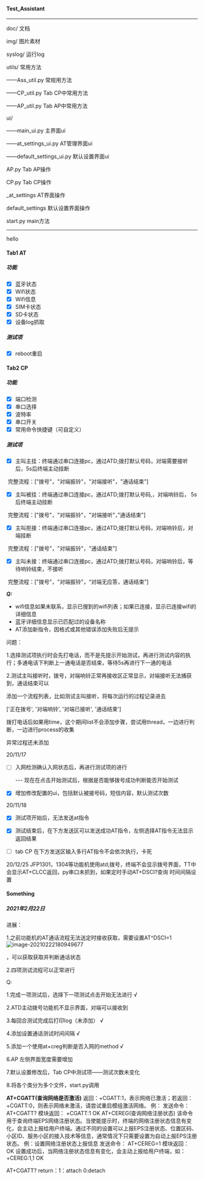 #### Test_Assistant

---

doc/  文档

img/   图片素材

syslog/   运行log

utils/  常用方法

——Ass_util.py  常规用方法

——CP_util.py   Tab CP中常用方法

——AP_util.py   Tab AP中常用方法

ui/

——main_ui.py   主界面ui

——at_settings_ui.py   AT管理界面ui

——default_settings_ui.py   默认设置界面ui

AP.py    Tab AP操作

CP.py    Tab CP操作

_at_settings   AT界面操作

default_settings  默认设置界面操作

start.py   main方法

---


hello


#### Tab1 AT

##### 功能

- [x] 蓝牙状态
- [x] Wifi状态
- [x] Wifi信息
- [x] SIM卡状态
- [x] SD卡状态
- [x] 设备log抓取

##### 测试项

- [x] reboot重启

  

#### Tab2 CP

##### 功能

- [x] 端口检测
- [x] 串口选择
- [x] 波特率
- [x] 串口开关
- [x] 常用命令快捷键（可自定义）

##### 测试项

- [x] 主叫主挂：终端通过串口连接pc，通过ATD;拨打默认号码，对端需要接听后，5s后终端主动挂断

​					完整流程：["拨号"，"对端振铃"，"对端接听"，"通话结束"]

- [x] 主叫被挂：终端通过串口连接pc，通过ATD;拨打默认号码,，对端响铃后， 5s后终端主动挂断

​					完整流程：["拨号"，"对端振铃"，"对端接听"，”通话结束"]

- [x] 主叫拒接：终端通过串口连接pc，通过ATD;拨打默认号码，对端响铃后，对端挂断

​					完整流程：["拨号"，"对端振铃"，"通话结束"]

- [x] 主叫未接：终端通过串口连接pc，通过ATD;拨打默认号码，对端响铃后，等待响铃结束，不接听

​					完整流程：["拨号"，"对端振铃"，“对端无应答，通话结束”]




 ***Q:***

 - wifi信息如果未联系，显示已搜到的wifi列表；如果已连接，显示已连接wifi的详细信息
 - 蓝牙详细信息显示已匹配过的设备名称
 - AT添加新指令，因格式或其他错误添加失败后无提示

问题：

​	1.选择测试项执行时会先打电话，而不是先提示开始测试，再进行测试内容的执行；多通电话下判断上一通电话是否结束，等待5s再进行下一通的电话

​	2.测试主叫接听时，拨号，对端响铃正常再接收区正常显示，对端接听无法捕获到，通话结束可以

添加一个流程列表，比如测试主叫接听，将每次运行的过程记录进去

['正在拨号', '对端响铃', '对端已接听', '通话结束']

拨打电话后如果用time，这个期间list不会添加步骤，尝试用thread，一边进行判断，一边进行process的收集

异常过程还未添加

20/11/17

- [ ] 入网检测确认入网状态后，再进行测试项的进行

  --- 现在在点击开始测试后，根据是否能够拨号成功判断能否开始测试

- [x] 增加修改配置的ui，包括默认被接号码，短信内容，默认测试次数



20/11/18

- [x] 测试项开始后，无法发送at指令

- [x] 测试结束后，在下方发送区可以发送成功AT指令，左侧选择AT指令无法显示返回结果

- [ ] tab CP 在下方发送区输入多行AT指令不会依次执行，卡死



20/12/25
JFP1301，1304等功能机使用atd;拨号，终端不会显示拨号界面，TT中会显示AT+CLCC返回，py串口未抓到，如果定时手动AT+DSCI?查询
时间间隔设置





#### Something

##### 2021年2月22日

进展：

1.之前功能机的AT通话流程无法送定时接收获取，需要设置AT^DSCI=1![image-20210222180949677](C:\Users\wangyanlin\AppData\Roaming\Typora\typora-user-images\image-20210222180949677.png)

，可以获取获取并判断通话状态

2.四项测试流程可以正常进行



Q:

1.完成一项测试后，选择下一项测试点击开始无法进行    √

2.ATD主动拨号功能机不显示界面，对端可以接收到

3.每回合测试完成后打印log（未添加） √

4.添加设置通话测试时间间隔  √

5.添加一个使用at+creg判断是否入网的method  √

6.AP 左侧界面宽度需要增加

7.默认设置修改后，Tab CP中测试项——测试次数未变化 

8.将各个类分为多个文件，start.py调用  



**AT+CGATT(查询网络是否激活)** 返回：+CGATT:1，表示网络已激活；若返回：+CGATT:0，则表示网络未激活，请尝试重启模组激活网络。 例： 发送命令： AT+CGATT? 模块返回： +CGATT:1 OK  AT+CEREG(查询网络注册状态) 该命令用于查询终端EPS网络注册状态。当使能提示时，终端的网络注册状态信息有变化，会主动上报给用户终端。通过不同的设置可以上报EPS注册状态、位置区码、小区ID、服务小区的接入技术等信息，通常情况下只需要设置为自动上报EPS注册状态。 例：设置网络注册状态上报信息 发送命令： AT+CEREG=1 模块返回： OK 设置成功后，当网络注册状态信息有变化，会主动上报给用户终端，如： +CEREG:1,1 OK 

AT+CGATT?   return：1：attach  0:detach